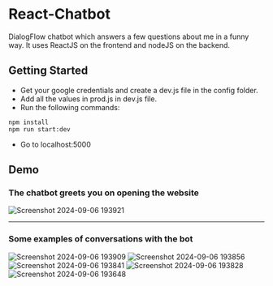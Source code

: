 # React-Chatbot
DialogFlow chatbot which answers a few questions about me in a funny way.
It uses ReactJS on the frontend and nodeJS on the backend.


## Getting Started
- Get your google credentials and create a dev.js file in the config folder.
- Add all the values in prod.js in dev.js file.
- Run the following commands:
```
npm install
npm run start:dev
```
- Go to localhost:5000


## Demo
### The chatbot greets you on opening the website
![Screenshot 2024-09-06 193921](https://github.com/user-attachments/assets/49aa3c19-34ec-446c-bcb9-e0506cf3e16c)


---

### Some examples of conversations with the bot

![Screenshot 2024-09-06 193909](https://github.com/user-attachments/assets/441c2873-ed7a-4e7b-991d-3321b05a471e)
![Screenshot 2024-09-06 193856](https://github.com/user-attachments/assets/7f24a65b-e7f5-419c-9219-fd4971a23c9a)
![Screenshot 2024-09-06 193841](https://github.com/user-attachments/assets/32e49e25-36bd-4416-bfe1-543f87886c5a)
![Screenshot 2024-09-06 193828](https://github.com/user-attachments/assets/c68cccd5-9344-4a39-b10b-4e48a2ca742b)
![Screenshot 2024-09-06 193648](https://github.com/user-attachments/assets/10cd2926-04b5-4f0b-a2ee-593d4c4a5bf6)


